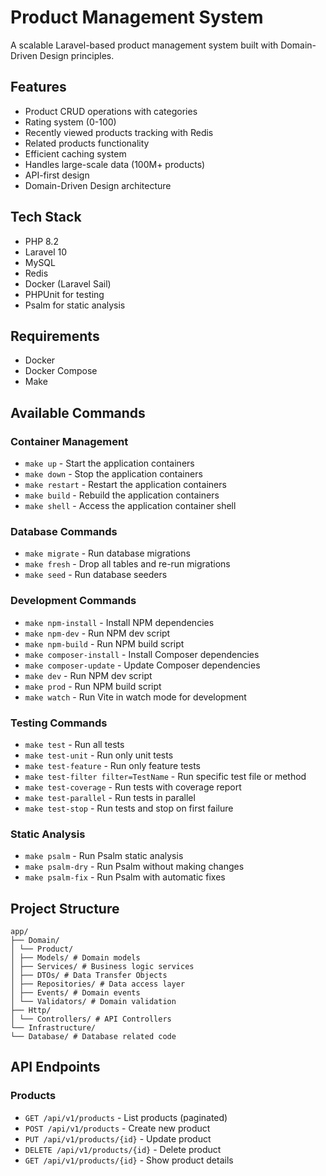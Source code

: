 # Product Management System

A scalable Laravel-based product management system built with Domain-Driven Design principles.

## Features

- Product CRUD operations with categories
- Rating system (0-100)
- Recently viewed products tracking with Redis
- Related products functionality
- Efficient caching system
- Handles large-scale data (100M+ products)
- API-first design
- Domain-Driven Design architecture

## Tech Stack

- PHP 8.2
- Laravel 10
- MySQL
- Redis
- Docker (Laravel Sail)
- PHPUnit for testing
- Psalm for static analysis

## Requirements

- Docker
- Docker Compose
- Make

## Available Commands

### Container Management
- `make up` - Start the application containers
- `make down` - Stop the application containers
- `make restart` - Restart the application containers
- `make build` - Rebuild the application containers
- `make shell` - Access the application container shell

### Database Commands
- `make migrate` - Run database migrations
- `make fresh` - Drop all tables and re-run migrations
- `make seed` - Run database seeders

### Development Commands
- `make npm-install` - Install NPM dependencies
- `make npm-dev` - Run NPM dev script
- `make npm-build` - Run NPM build script
- `make composer-install` - Install Composer dependencies
- `make composer-update` - Update Composer dependencies
- `make dev` - Run NPM dev script
- `make prod` - Run NPM build script
- `make watch` - Run Vite in watch mode for development

### Testing Commands
- `make test` - Run all tests
- `make test-unit` - Run only unit tests
- `make test-feature` - Run only feature tests
- `make test-filter filter=TestName` - Run specific test file or method
- `make test-coverage` - Run tests with coverage report
- `make test-parallel` - Run tests in parallel
- `make test-stop` - Run tests and stop on first failure

### Static Analysis
- `make psalm` - Run Psalm static analysis
- `make psalm-dry` - Run Psalm without making changes
- `make psalm-fix` - Run Psalm with automatic fixes

## Project Structure
```
app/
├── Domain/
│ └── Product/
│ ├── Models/ # Domain models
│ ├── Services/ # Business logic services
│ ├── DTOs/ # Data Transfer Objects
│ ├── Repositories/ # Data access layer
│ ├── Events/ # Domain events
│ └── Validators/ # Domain validation
├── Http/
│ └── Controllers/ # API Controllers
└── Infrastructure/
└── Database/ # Database related code
```
## API Endpoints

### Products
- `GET /api/v1/products` - List products (paginated)
- `POST /api/v1/products` - Create new product
- `PUT /api/v1/products/{id}` - Update product
- `DELETE /api/v1/products/{id}` - Delete product
- `GET /api/v1/products/{id}` - Show product details
